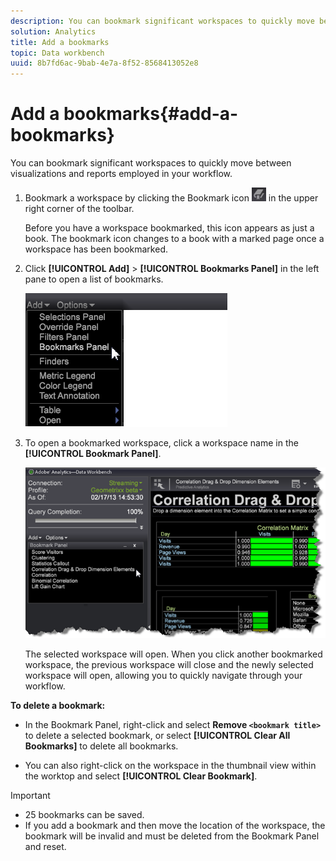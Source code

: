 ```yaml
---
description: You can bookmark significant workspaces to quickly move between visualizations and reports employed in your workflow.
solution: Analytics
title: Add a bookmarks
topic: Data workbench
uuid: 8b7fd6ac-9bab-4e7a-8f52-8568413052e8
---
```


# Add a bookmarks{#add-a-bookmarks}

You can bookmark significant workspaces to quickly move between visualizations and reports employed in your workflow.

1. Bookmark a workspace by clicking the Bookmark icon ![](assets/bookmark_icon.png) in the upper right corner of the toolbar.

   Before you have a workspace bookmarked, this icon appears as just a book. The bookmark icon changes to a book with a marked page once a workspace has been bookmarked. 

1. Click **[!UICONTROL Add]** > **[!UICONTROL Bookmarks Panel]** in the left pane to open a list of bookmarks.

   ![](assets/bookmarks_panel.png)

1. To open a bookmarked workspace, click a workspace name in the **[!UICONTROL Bookmark Panel]**.

   ![](assets/bookmarks_panel_left.png)

   The selected workspace will open. When you click another bookmarked workspace, the previous workspace will close and the newly selected workspace will open, allowing you to quickly navigate through your workflow.

**To delete a bookmark:**

* In the Bookmark Panel, right-click and select **Remove `<bookmark title>`** to delete a selected bookmark, or select **[!UICONTROL Clear All Bookmarks]** to delete all bookmarks. 

* You can also right-click on the workspace in the thumbnail view within the worktop and select **[!UICONTROL Clear Bookmark]**.

>[!IMPORTANT]
>
>* 25 bookmarks can be saved. 
>* If you add a bookmark and then move the location of the workspace, the bookmark will be invalid and must be deleted from the Bookmark Panel and reset.
